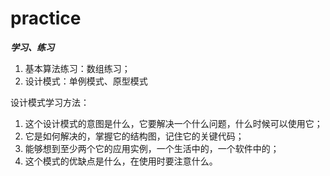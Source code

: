 # practice
___学习、练习___

1. 基本算法练习：数组练习；  
2. 设计模式：单例模式、原型模式

设计模式学习方法：
1. 这个设计模式的意图是什么，它要解决一个什么问题，什么时候可以使用它；  
2. 它是如何解决的，掌握它的结构图，记住它的关键代码；  
3. 能够想到至少两个它的应用实例，一个生活中的，一个软件中的；  
4. 这个模式的优缺点是什么，在使用时要注意什么。

